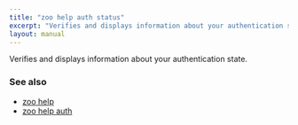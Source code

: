 ```yaml
---
title: "zoo help auth status"
excerpt: "Verifies and displays information about your authentication state."
layout: manual
---
```


Verifies and displays information about your authentication state.

### See also

* [zoo help](./zoo_help)
* [zoo help auth](./zoo_help_auth)